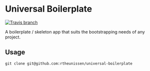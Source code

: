 # Universal Boilerplate

[![Travis branch](https://img.shields.io/travis/joyent/node/v0.6.svg?style=flat-square)]()

A boilerplate / skeleton app that suits the bootstrapping needs of any project.

## Usage

`git clone git@github.com:rtheunissen/universal-boilerplate`
